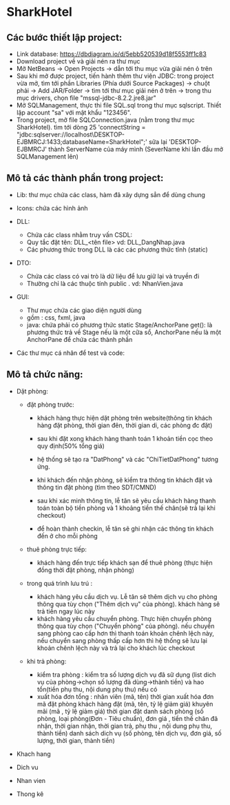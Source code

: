 # SharkHotel

## Các bước thiết lập project:
+ Link database: https://dbdiagram.io/d/5ebb520539d18f5553ff1c83
+ Download project về và giải nén ra thư mục
+ Mở NetBeans -> Open Projects -> dẫn tới thu mục vừa giải nén ỏ trên
+ Sau khi mở được project, tiến hành thêm thư viện JDBC: trong project vừa mở, tìm tới phần Libraries (Phía dưới Source Packages) -> chuột phải -> Add JAR/Folder -> tìm tới thư mục giải nén ở trên -> trong thu mục drivers, chọn file "mssql-jdbc-8.2.2.jre8.jar"
+ Mở SQLManagement, thực thi file SQL.sql trong thư mục sqlscript. Thiết lập account "sa" với mật khẩu "123456". 
+ Trong project, mở file SQLConnection.java (nằm trong thư mục SharkHotel). tìm tới dòng 25 'connectString = "jdbc:sqlserver://localhost\\DESKTOP-EJBMRCJ:1433;databaseName=SharkHotel";' sữa lại 'DESKTOP-EJBMRCJ' thành ServerName của máy mình
(SeverName khi lần đầu mở SQLManagement lên)


## Mô tả các thành phần trong project:
+ Lib: thư mục chứa các class, hàm đã xây dựng sẳn để dùng chung
+ Icons: chứa các  hình ảnh
+ DLL: 
	- Chứa các class nhằm truy vấn CSDL:
	- Quy tắc đặt tên: DLL_<tên file> vd: DLL_DangNhap.java
	- Các phương thức trong DLL là các các phương thức tĩnh (static)
+ DTO: 
	- Chứa các class có vai trò là dữ liệu để lưu giữ lại và truyền đi 
	- Thường chỉ là các thuộc tính public . vd: NhanVien.java
+ GUI: 
	- Thư mục chứa các giao diện người dùng
	- gồm : css, fxml, java
	- java: chứa phải có phương thức static Stage/AnchorPane get(): là phương thức trả về Stage nếu là một cữa sổ, AnchorPane nếu là một AnchorPane để chứa các thành phần

+ Các thư mục cá nhân để test và code: 
 
## Mô tả chức năng:
+ Dặt phòng:
	- đặt phòng trước: 
		* khách hàng thực hiện dặt phòng trên website(thông tin khách hàng đặt phòng, thời gian đên, thời gian di, các phòng đc đặt)
		* sau khi đặt xong khách hàng thanh toán 1 khoản tiền cọc theo quy định(50% tổng giá)
		* hệ thống sẽ tạo ra "DatPhong" và các "ChiTietDatPhong" tương ứng.

		* khi khách đến nhận phòng, sẽ kiểm tra thông tin khách đặt và thông tin đặt phòng (tìm theo SDT/CMND)
		* sau khi xác minh thông tin, lễ tân sẽ yêu cầu khách hàng thanh toán toàn bộ tiền phòng và 1 khoảng tiền thế chân(sẽ trả lại khi checkout)
		* để hoàn thành checkin, lễ tân sẽ ghi nhận các thông tin khách đến ở cho mỗi phòng 

	- thuê phòng trực tiếp:
		* khách hàng đến trực tiếp khách sạn để thuê phòng (thực hiện đồng thời đặt phòng, nhận phòng)
		
	- trong quá trình lưu trú :
		* khách hàng yêu cầu dịch vụ. Lễ tân sẽ thêm dịch vụ cho phòng thông qua tùy chọn ("Thêm dịch vụ" của phòng). khách hàng sẽ trả tiền ngay lúc này
		* khách hàng yêu cầu chuyển phòng. Thực hiện chuyển phòng thông qua tùy chọn ("Chuyển phòng" của phòng). nếu chuyển sang phòng cao cấp hơn thì thanh toán khoản chênh lệch này, nếu chuyển sang phòng thấp cấp hơn thì hệ thống sẽ lưu lại khoản chênh lệch này và trả lại cho khách lúc checkout
	- khi trả phòng:
		* kiểm tra phòng : kiểm tra số lượng dịch vụ đã sữ dụng (list dich vụ của phòng->chọn số lượng đã dùng->thành tiền) và hao tổn(tiền phụ thu, nội dung phụ thu) nếu có
		* xuất hóa đơn tổng :	nhân viên (mã, tên)
					thời gian xuất hóa đơn
					mã đặt phòng
					khách hàng đặt (mã, tên, tỷ lệ giảm giá)
					khuyên mãi (mã , tỷ lệ giảm giá)
					thời gian đặt
					danh sách phòng (số phòng, loại phòng(Đơn - Tiêu chuẩn), đơn giá , tiền thế chân đã nhận, thời gian nhận, thời gian trả, phụ thu , nội dung phụ thu, thành tiền)
					danh sách dich vụ (số phòng, tên dịch vụ, đơn giá, số lượng, thời gian, thành tiền)


+ Khach hang
	
+ Dich vu 

+ Nhan vien

+ Thong kê
